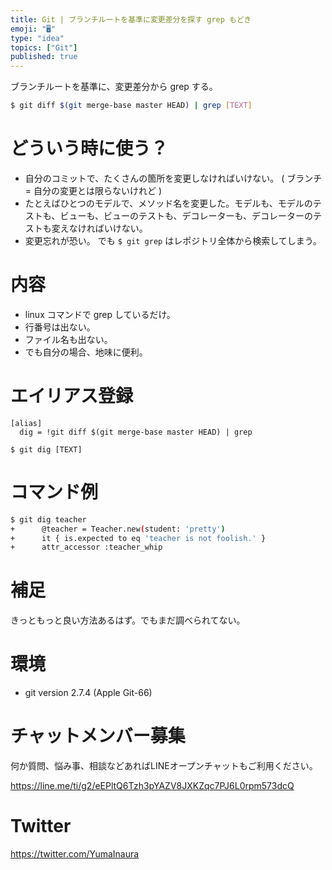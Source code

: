 ```yaml
---
title: Git | ブランチルートを基準に変更差分を探す grep もどき
emoji: "🖥"
type: "idea"
topics: ["Git"]
published: true
---
```



ブランチルートを基準に、変更差分から grep する。

```bash
$ git diff $(git merge-base master HEAD) | grep [TEXT]
```

# どういう時に使う？

- 自分のコミットで、たくさんの箇所を変更しなければいけない。 ( ブランチ = 自分の変更とは限らないけれど )
- たとえばひとつのモデルで、メソッド名を変更した。モデルも、モデルのテストも、ビューも、ビューのテストも、デコレーターも、デコレーターのテストも変えなければいけない。
- 変更忘れが恐い。 でも `$ git grep` はレポジトリ全体から検索してしまう。

# 内容

- linux コマンドで grep しているだけ。
- 行番号は出ない。
- ファイル名も出ない。
- でも自分の場合、地味に便利。

# エイリアス登録

```~/.gitconfig
[alias]
  dig = !git diff $(git merge-base master HEAD) | grep
```

`$ git dig [TEXT]` 

# コマンド例

```bash
$ git dig teacher
+      @teacher = Teacher.new(student: 'pretty')
+      it { is.expected to eq 'teacher is not foolish.' } 
+      attr_accessor :teacher_whip
```

# 補足

きっともっと良い方法あるはず。でもまだ調べられてない。

# 環境

- git version 2.7.4 (Apple Git-66)








<!-- Update From Qiita API -->

# チャットメンバー募集


何か質問、悩み事、相談などあればLINEオープンチャットもご利用ください。

https://line.me/ti/g2/eEPltQ6Tzh3pYAZV8JXKZqc7PJ6L0rpm573dcQ





# Twitter


https://twitter.com/YumaInaura


<!-- Update From Qiita API -->


